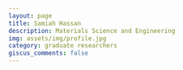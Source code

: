 ```yaml
---
layout: page
title: Samiah Hassan
description: Materials Science and Engineering
img: assets/img/profile.jpg
category: graduate researchers
giscus_comments: false
---
```


